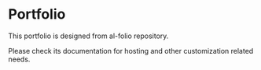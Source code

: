 # Portfolio

This portfolio is designed from al-folio repository.

Please check its documentation for hosting and other customization related needs.

